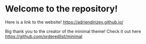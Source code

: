 # Welcome to the repository!
Here is a link to the website!
https://adriendinzey.github.io/

Big thank you to the creator of the minimal theme! Check it out here https://github.com/orderedlist/minimal
